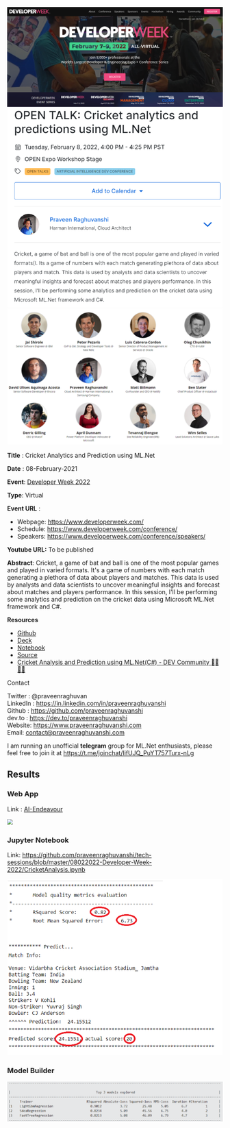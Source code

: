 <img src="assets\developer-weel-2022-banner.png" alt="Developer Week" style="zoom:80%;" />



<img src="assets\developer-weel-2022-session.png" alt="Cricket session" style="zoom:80%;" />

<img src="assets\developer-week-2022-event-speakers.png" alt="Event Speakers" style="zoom:80%;" />



**Title** : Cricket Analytics and Prediction using ML.Net

**Date** : 08-February-2021

**Event**: [Developer Week 2022](https://www.developerweek.com/)

**Type**: Virtual

**Event URL** :

- Webpage: https://www.developerweek.com/
- Schedule: https://www.developerweek.com/conference/
- Speakers: https://www.developerweek.com/conference/speakers/

**Youtube URL:** To be published

**Abstract**: Cricket, a game of bat and ball is one of the most popular games and played in varied formats. It's a game of numbers with each match generating a plethora of data about players and matches. This data is used by analysts and data scientists to uncover meaningful insights and forecast about matches and players performance. In this session, I'll be performing some analytics and prediction on the cricket data using Microsoft ML.Net framework and C#.

**Resources**

- [Github](https://github.com/praveenraghuvanshi/tech-sessions/tree/master/08022022-Developer-Week-2022)
- [Deck](cricket-analytics.pdf)
- [Notebook](CricketAnalysis.ipynb)
- [Source](src/SportAnalytics)
- [Cricket Analysis and Prediction using ML.Net(C#) - DEV Community 👩‍💻👨‍💻](https://dev.to/praveenraghuvanshi/cricket-analysis-and-prediction-using-mlnetc-56od)

Contact

Twitter : @praveenraghuvan\
LinkedIn : https://in.linkedin.com/in/praveenraghuvanshi \
Github : https://github.com/praveenraghuvanshi \
dev.to : https://dev.to/praveenraghuvanshi \
Website: https://www.praveenraghuvanshi.com \
Email: contact@praveenraghuvanshi.com 

I am running an unofficial **telegram** group for ML.Net enthusiasts, please feel free to join it at https://t.me/joinchat/IifUJQ_PuYT757Turx-nLg



## Results

### Web App

 Link : [AI-Endeavour ](https://aiendeavour.azurewebsites.net/home)



<img src="assets\cricket-prediction.gif" style="zoom:80%;" />



### Jupyter Notebook

Link: https://github.com/praveenraghuvanshi/tech-sessions/blob/master/08022022-Developer-Week-2022/CricketAnalysis.ipynb

<img src="assets\metrics-prediction.png" alt="metrics-prediction" style="zoom:80%;" />



### Model Builder

<img src="assets\ml-builder-metrics.png" style="zoom:80%;" />

